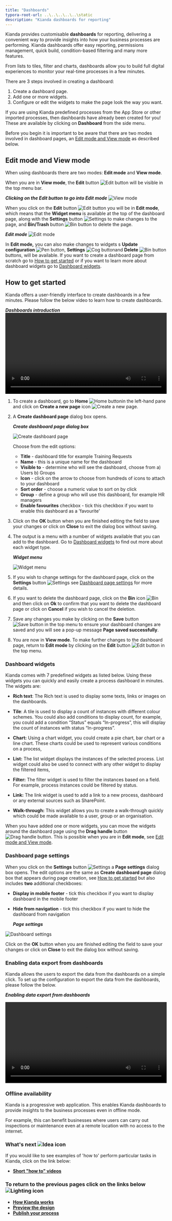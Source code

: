 ```yaml
---
title: "Dashboards"
typora-root-url: ..\..\..\..\..\static
description: "Kianda dashboards for reporting"
---
```


Kianda provides customisable **dashboards** for reporting, delivering a convenient way to provide insights into how your business processes are performing. Kianda dashboards offer easy reporting, permissions management, quick build, condition-based filtering and many more features.

From lists to tiles, filter and charts, dashboards allow you to build full digital experiences to monitor your real-time processes in a few minutes. 

There are 3 steps involved in creating a dashboard:

1. Create a dashboard page.
2. Add one or more widgets.
3. Configure or edit the widgets to make the page look the way you want.

If you are using Kianda predefined processes from the App Store or other imported processes, then dashboards have already been created for you! These are  available by clicking on **Dashboard** from the  side menu.

Before you begin it is important to be aware that there are two modes involved in dashboard pages, an [Edit mode and View mode](#edit-mode-and-view-mode) as described below.



## Edit mode and View mode ##

When using dashboards there are two modes: **Edit mode** and **View mode**.

When you are in **View mode**, the **Edit** button ![Edit button](/images/edit.png) will be visible in the top menu bar.

***Clicking on the Edit button to go into Edit mode***
![View mode](/images/dashboardgeneral.png)

When you click on the **Edit** button ![Edit button](/images/edit.png) you will be in **Edit mode**, which means that the **Widget menu** is available at the top of the dashboard page, along with the **Settings** button ![Settings](/images/settings2.png) to make changes to the page, and **Bin/Trash** button ![Bin button](/images/binicon.png) to delete the page.

***Edit mode***
![Edit mode](/images/editmode.png)

In **Edit mode,** you can also make changes to widgets s **Update configuration** ![Pen button](/images/pen.png), **Settings** ![Cog button](/images/cog.png)and **Delete** ![Bin button](/images/bin.png) buttons, will be available. If you want to create a dashboard page from scratch go to [How to get started](#how-to-get-started) or if you want to learn more about dashboard widgets go to [Dashboard widgets](#dashboard-widgets).



## How to get started ##

Kianda offers a user-friendly interface to create dashboards in a few minutes. Please follow the below video to learn how to create dashboards.

***Dashboards introduction***
<video width="100%" style="width:100%" controls>
    <source src="/videos/dashboards.mp4">
    Your browser does not support the video tag.
    </source>
</video>


1. To create a dashboard, go to **Home** ![Home button](/images/home2.PNG)in the left-hand pane and click on **Create a new page** icon ![Create a new page](/images/newpages.PNG).

1. A **Create dashboard page** dialog box opens.

   ***Create dashboard page dialog box***

   ![Create dashboard page](/images/createdashboard.png)

   Choose from the edit options:

   - **Title** - dashboard title for example Training Requests
   - **Name** - this is a unique name for the dashboard
   - **Visible to** - determine who will see the dashboard, choose from a) Users b) Groups 
   - **Icon** - click on the arrow to choose from hundreds of icons to attach to your dashboard
   - **Sort order** - choose a numeric value to sort on by click
   - **Group** - define a group who will use this dashboard, for example HR managers
   - **Enable favourites** checkbox - tick this checkbox if you want to enable this dashboard as a 'favourite'

1. Click on the **OK** button when you are finished editing the field to save your changes or click on **Close** to exit the dialog box without saving.

1. The output is a menu with a number of widgets available that you can add to the dashboard. Go to [Dashboard widgets](#dashboard-widgets) to find out more about each widget type.

   ***Widget menu***

   ![Widget menu](/images/trainingdashboard.png)

1. If you wish to change settings for the dashboard page, click on the **Settings** button ![Settings](/images/settings2.png) see [Dashboard page settings](#dashboard-page-settings) for more details.

1. If you want to delete the dashboard page, click on the **Bin** icon ![Bin](/images/binicon.png) and then click on **Ok** to confirm that you want to delete the dashboard page or click on **Cancel** if you wish to cancel the deletion.

1. Save any changes you make by clicking on the **Save** button ![Save button](/images/savepage.png) in the top menu to ensure your dashboard changes are saved and you will see a pop-up message **Page saved successfully**. 

1. You are now in **View mode**. To make further changes to the dashboard page, return to **Edit mode** by clicking on the **Edit** button ![Edit button](/images/edit-current-page.jpg) in the top menu.

   

   


### Dashboard widgets ###

Kianda comes with 7 predefined widgets as listed below. Using these widgets you can quickly and easily create a process dashboard in minutes. The widgets are:

- **Rich text**: The Rich text is used to display some texts, links or images on the dashboards.

- **Tile**: A tile is used to display a count of instances with different colour schemes. You could also add conditions to display count, for example, you could add a condition “Status” equals “In-progress”, this will display the count of instances with status “In-progress”.

- **Chart:** Using a chart widget, you could create a pie chart, bar chart or a line chart. These charts could be used to represent various conditions on a process,

- **List:** The list widget displays the instances of the selected process. List widget could also be used to connect with any other widget to display the filtered items, 

- **Filter:** The filter widget is used to filter the instances based on a field. For example, process instances could be filtered by status.

- **Link:** The link widget is used to add a link to a new process, dashboard or any external sources such as SharePoint.

- **Walk-through:** This widget allows you to create a walk-through quickly which could be made available to a user, group or an organisation.

When you have added one or more widgets, you can move the widgets around the dashboard page using the **Drag handle** button ![Drag handle button](/images/draghandlewhite.png). This is possible when you are in **Edit mode**, see [Edit mode and View mode](#edit-mode-and-view-mode).

  


### Dashboard page settings ###

When you click on the **Settings** button ![Settings](/images/settings2.png) a **Page settings** dialog box opens. The edit options are the same as **Create dashboard page** dialog box that appears during page creation, see [How to get started](#how-to-get-started) but also includes **two** additional checkboxes:

- **Display in mobile footer** - tick this checkbox if you want to display dashboard in the mobile footer

- **Hide from navigation** - tick this checkbox if you want to hide the dashboard from navigation

  ***Page settings***

![Dashboard settings](/images/dashsettings.png)

Click on the **OK** button when you are finished editing the field to save your changes or click on **Close** to exit the dialog box without saving.



### Enabling data export from dashboards ###

Kianda allows the users to export the data from the dashboards on a simple click. To set up the configuration to export the data from the dashboards, please follow the below.

***Enabling data export from dashboards***

<video width="100%" style="width:100%" controls>
    <source src="/videos/Enabling data export from the dashboards.mp4">
    Your browser does not support the video tag.
    </source>
</video>




### Offline availability ###

Kianda is a progressive web application. This enables Kianda dashboards to provide insights to the business processes even in offline mode.

For example, this can benefit businesses where users can carry out inspections or maintenance even at a remote location with no access to the internet. 



### What's next  ![Idea icon](/images/18.png) ###

If you would like to see examples of 'how to' perform particular tasks in Kianda, click on the link below:

- **[Short "how to" videos](/docs/how-to/)**

  


### **To return to the previous pages click on the links below**  ![Lighting icon](/images/10.png) 

- [**How Kianda works**](/docs/getting-started/welcome/how-kianda-works/)
- [**Preview the design**](/docs/getting-started/create-first-process/design-and-build/preview-your-process/)
- [**Publish your process**](/docs/getting-started/create-first-process/publish-your-process/)

  